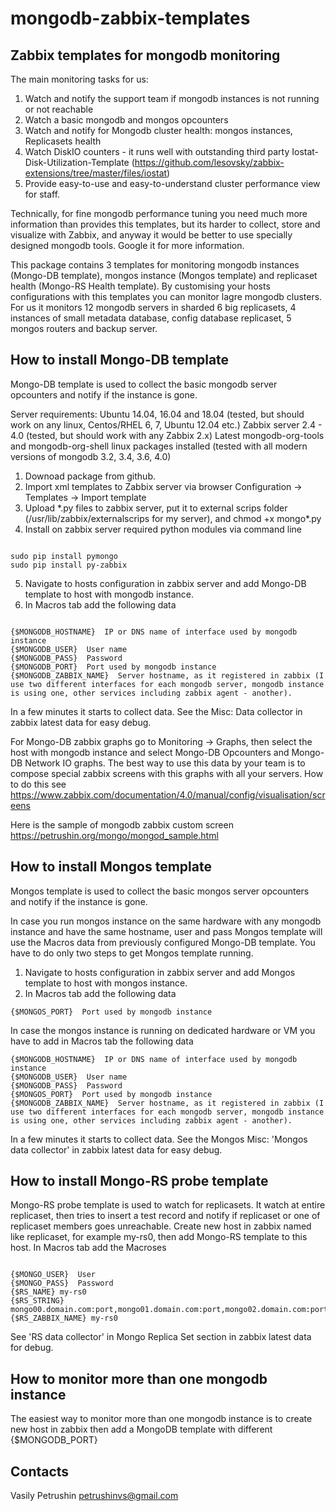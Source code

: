 # mongodb-zabbix-templates

## Zabbix templates for mongodb monitoring

The main monitoring tasks for us:

1. Watch and notify the support team if mongodb instances is not running or not reachable
2. Watch a basic mongodb and mongos opcounters
3. Watch and notify for Mongodb cluster health: mongos instances, Replicasets health
4. Watch DiskIO counters - it runs well with outstanding third party Iostat-Disk-Utilization-Template (https://github.com/lesovsky/zabbix-extensions/tree/master/files/iostat)
5. Provide easy-to-use and easy-to-understand cluster performance view for staff.

Technically, for fine mongodb performance tuning you need much more information than provides this templates, but its harder to 
collect, store and visualize with Zabbix, and anyway it would be better to use specially designed mongodb tools. 
Google it for more information.

This package contains 3 templates for monitoring mongodb instances (Mongo-DB template), mongos instance (Mongos template) and replicaset health (Mongo-RS Health template).
By customising your hosts configurations with this templates you can monitor lagre mongodb clusters. For us it monitors 12 mongodb servers in sharded 6 big replicasets, 4 instances of small metadata database, config database replicaset, 5 mongos routers and backup server.

## How to install Mongo-DB template

Mongo-DB template is used to collect the basic mongodb server opcounters and notify if the instance is gone.

Server requirements:
Ubuntu 14.04, 16.04 and 18.04 (tested, but should work on any linux, Centos/RHEL 6, 7, Ubuntu 12.04 etc.)
Zabbix server 2.4 - 4.0 (tested, but should work with any Zabbix 2.x)
Latest mongodb-org-tools and mongodb-org-shell linux packages installed (tested with all modern versions of mongodb 3.2, 3.4, 3.6, 4.0)

1. Downoad package from github.
2. Import xml templates to Zabbix server via browser
Configuration -> Templates -> Import template
3. Upload \*.py files to zabbix server, put it to external scrips folder (/usr/lib/zabbix/externalscrips for my server), and
chmod +x mongo\*.py
4. Install on zabbix server required python modules via command line
<pre><code>
sudo pip install pymongo
sudo pip install py-zabbix
</code></pre>
5. Navigate to hosts configuration in zabbix server and add Mongo-DB template to host with mongodb instance.
6. In Macros tab add the following data
<pre><code>
{$MONGODB_HOSTNAME}  IP or DNS name of interface used by mongodb instance
{$MONGODB_USER}  User name
{$MONGODB_PASS}  Password
{$MONGODB_PORT}  Port used by mongodb instance
{$MONGODB_ZABBIX_NAME}  Server hostname, as it registered in zabbix (I use two different interfaces for each mongodb server, mongodb instance is using one, other services including zabbix agent - another).
</code></pre>

In a few minutes it starts to collect data. See the Misc: Data collector in zabbix latest data for easy debug.

For Mongo-DB zabbix graphs go to Monitoring -> Graphs, then select the host with mongodb instance and select Mongo-DB Opcounters and Mongo-DB Network IO graphs. The best way to use this data by your team is to compose special zabbix screens with this graphs with all your servers. How to do this see https://www.zabbix.com/documentation/4.0/manual/config/visualisation/screens

Here is the sample of mongodb zabbix custom screen https://petrushin.org/mongo/mongod_sample.html

## How to install Mongos template

Mongos template is used to collect the basic mongos server opcounters and notify if the instance is gone.

In case you run mongos instance on the same hardware with any mongodb instance and have the same hostname, user and pass Mongos template will use the Macros data from previously configured Mongo-DB template. You have to do only two steps to get Mongos template running.
1. Navigate to hosts configuration in zabbix server and add Mongos template to host with mongos instance.
2. In Macros tab add the following data
<pre><code>{$MONGOS_PORT}  Port used by mongodb instance</code></pre>
In case the mongos instance is running on dedicated hardware or VM you have to add in Macros tab the following data
<pre><code>{$MONGODB_HOSTNAME}  IP or DNS name of interface used by mongodb instance
{$MONGODB_USER}  User name
{$MONGODB_PASS}  Password
{$MONGOS_PORT}  Port used by mongodb instance
{$MONGODB_ZABBIX_NAME}  Server hostname, as it registered in zabbix (I use two different interfaces for each mongodb server, mongodb instance is using one, other services including zabbix agent - another).
</code></pre>

In a few minutes it starts to collect data. See the Mongos Misc: 'Mongos data collector' in zabbix latest data for easy debug.

## How to install Mongo-RS probe template

Mongo-RS probe template is used to watch for replicasets. It watch at entire replicaset, then tries to insert a test record and notify if replicaset or one of replicaset members goes unreachable.
Create new host in zabbix named like replicaset, for example my-rs0, then add Mongo-RS template to this host.
In Macros tab add the Macroses

<pre><code>
{$MONGO_USER}  User
{$MONGO_PASS}  Password
{$RS_NAME} my-rs0
{$RS_STRING} mongo00.domain.com:port,mongo01.domain.com:port,mongo02.domain.com:port
{$RS_ZABBIX_NAME} my-rs0 
</code></pre>

See 'RS data collector' in Mongo Replica Set section in zabbix latest data for debug.

## How to monitor more than one mongodb instance

The easiest way to monitor more than one mongodb instance is to create new host in zabbix then add a MongoDB template with different {$MONGODB_PORT}

## Contacts

Vasily Petrushin
petrushinvs@gmail.com
